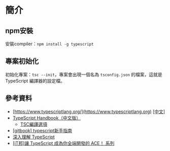 # 簡介

## npm安裝

安裝compiler：`npm install -g typescript`

## 專案初始化

初始化專案：`tsc --init`，專案會出現一個名為 `tsconfig.json` 的檔案，這就是 TypeScript 編譯器的設定檔。

## 參考資料

* [https://www.typescriptlang.org/](https://www.typescriptlang.org) \[[中文](https://www.tslang.cn/index.html)]
* [TypeScript Handbook（中文版）](https://zhongsp.gitbooks.io/typescript-handbook/content/)
  * [TSC編譯選項](https://www.tslang.cn/docs/handbook/compiler-options.html)
* [\[gitbook\] typescript新手指南](https://willh.gitbook.io/typescript-tutorial/)
* [深入理解 TypeScript](https://jkchao.github.io/typescript-book-chinese/)
* [\[iT邦\]讓 TypeScript 成為你全端開發的 ACE！ 系列](https://ithelp.ithome.com.tw/users/20120614/ironman/2685)
